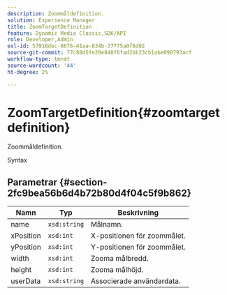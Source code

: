 ```yaml
---
description: Zoommåldefinition.
solution: Experience Manager
title: ZoomTargetDefinition
feature: Dynamic Media Classic,SDK/API
role: Developer,Admin
exl-id: 57916dec-8676-41aa-834b-37775a0f6d02
source-git-commit: 77c88d5fe20e048f6fad2bb23cb1abe090793acf
workflow-type: tm+mt
source-wordcount: '44'
ht-degree: 2%

---
```


# ZoomTargetDefinition{#zoomtargetdefinition}

Zoommåldefinition.

Syntax

## Parametrar {#section-2fc9bea56b6d4b72b80d4f04c5f9b862}

| Namn | Typ | Beskrivning |
|---|---|---|
| name | `xsd:string` | Målnamn. |
| xPosition | `xsd:int` | X-positionen för zoommålet. |
| yPosition | `xsd:int` | Y-positionen för zoommålet. |
| width | `xsd:int` | Zooma målbredd. |
| height | `xsd:int` | Zooma målhöjd. |
| userData | `xsd:string` | Associerade användardata. |
